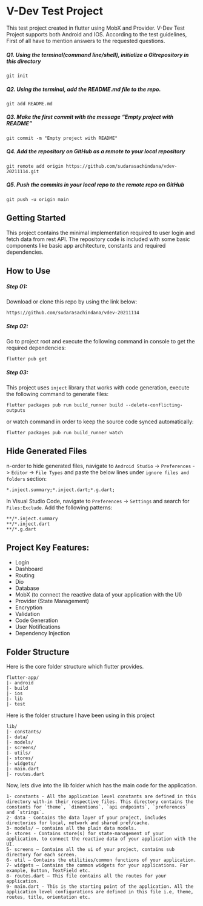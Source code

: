 # V-Dev Test Project

This test project created in flutter using MobX and Provider. V-Dev Test Project supports both Android and IOS. According to the test guidelines, First of all have to mention answers to the requested questions.

##### Q1. Using the terminal(command line/shell), initialize a Gitrepository in this directory
```
git init
```
##### Q2. Using the terminal, add the README.md file to the repo.
```
git add README.md
```

##### Q3. Make the first commit with the message “Empty project with README”
```
git commit -m "Empty project with README"
```

##### Q4.  Add the repository on GitHub as a remote to your local repository
```
git remote add origin https://github.com/sudarasachindana/vdev-20211114.git
```

##### Q5. Push the commits in your local repo to the remote repo on GitHub
```
git push -u origin main
```

## Getting Started
This project contains the minimal implementation required to user login and fetch data from rest API. The repository code is included with some basic components like basic app architecture, constants and required dependencies. 

## How to Use
##### Step 01:
Download or clone this repo by using the link below:
```
https://github.com/sudarasachindana/vdev-20211114
```

##### Step 02:
Go to project root and execute the following command in console to get the required dependencies:
```
flutter pub get 
```

##### Step 03:

This project uses `inject` library that works with code generation, execute the following command to generate files:
```
flutter packages pub run build_runner build --delete-conflicting-outputs
```
or watch command in order to keep the source code synced automatically:
```
flutter packages pub run build_runner watch
```
## Hide Generated Files

n-order to hide generated files, navigate to `Android Studio` -> `Preferences` -> `Editor` -> `File Types` and paste the below lines under `ignore files and folders` section:
```
*.inject.summary;*.inject.dart;*.g.dart;
```

In Visual Studio Code, navigate to `Preferences` -> `Settings` and search for `Files:Exclude`. Add the following patterns:
```
**/*.inject.summary
**/*.inject.dart
**/*.g.dart
```
## Project Key Features:

+ Login
+ Dashboard
+ Routing
+ Dio
+ Database
+ MobX (to connect the reactive data of your application with the UI)
+ Provider (State Management)
+ Encryption
+ Validation
+ Code Generation
+ User Notifications
+ Dependency Injection

## Folder Structure
Here is the core folder structure which flutter provides.

```
flutter-app/
|- android
|- build
|- ios
|- lib
|- test
```
Here is the folder structure I have been using in this project

```
lib/
|- constants/
|- data/
|- models/
|- screens/
|- utils/
|- stores/
|- widgets/
|- main.dart
|- routes.dart
```

Now, lets dive into the lib folder which has the main code for the application.

```
1- constants - All the application level constants are defined in this directory with-in their respective files. This directory contains the constants for `theme`, `dimentions`, `api endpoints`, `preferences` and `strings`.
2- data - Contains the data layer of your project, includes directories for local, network and shared pref/cache.
3- models/ – contains all the plain data models.
4- stores - Contains store(s) for state-management of your application, to connect the reactive data of your application with the UI. 
5- screens — Contains all the ui of your project, contains sub directory for each screen.
6- util — Contains the utilities/common functions of your application.
7- widgets — Contains the common widgets for your applications. For example, Button, TextField etc.
8- routes.dart — This file contains all the routes for your application.
9- main.dart - This is the starting point of the application. All the application level configurations are defined in this file i.e, theme, routes, title, orientation etc.
```

